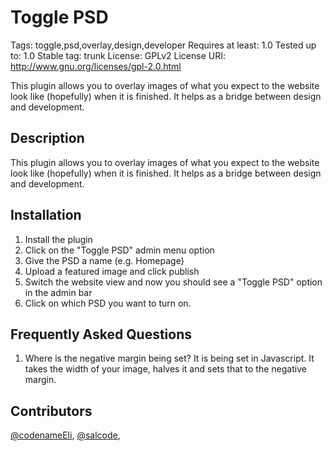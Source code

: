 Toggle PSD
==================================
Tags: toggle,psd,overlay,design,developer
Requires at least: 1.0
Tested up to: 1.0
Stable tag: trunk
License: GPLv2
License URI: http://www.gnu.org/licenses/gpl-2.0.html

This plugin allows you to overlay images of what you expect to the website look like (hopefully) when it is finished. It helps as a bridge between design and development.

Description
----------------------------------
This plugin allows you to overlay images of what you expect to the website look like (hopefully) when it is finished. It helps as a bridge between design and development.

Installation
----------------------------------
1. Install the plugin
2. Click on the "Toggle PSD" admin menu option
3. Give the PSD a name (e.g. Homepage)
4. Upload a featured image and click publish
5. Switch the website view and now you should see a "Toggle PSD" option in the admin bar
6. Click on which PSD you want to turn on.

Frequently Asked Questions
----------------------------------
1. Where is the negative margin being set? It is being set in Javascript. It takes the width of your image, halves it and sets that to the negative margin.

Contributors
----------------------------------
[@codenameEli](https://github.com/codenameEli),
[@salcode](https://github.com/salcode),

